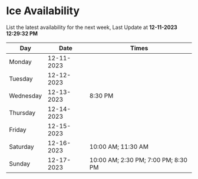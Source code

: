 # Ice Availability

List the latest availability for the next week, Last Update at **12-11-2023 12:29:32 PM**

| Day         | Date        | Times       |
| ----------- | ----------- | ----------- |
|Monday|12-11-2023||
|Tuesday|12-12-2023||
|Wednesday|12-13-2023|8:30 PM|
|Thursday|12-14-2023||
|Friday|12-15-2023||
|Saturday|12-16-2023|10:00 AM; 11:30 AM|
|Sunday|12-17-2023|10:00 AM; 2:30 PM; 7:00 PM; 8:30 PM|
